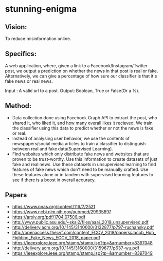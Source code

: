 # stunning-enigma

## Vision:

To reduce misinformation online.

## Specifics:

A web application, where, given a link to a Facebook/Instagram/Twitter post, we output a prediction on whether the news in that post is real or fake. Alternatively, we can give a percentage of how sure our classifier is that it's fake news or real news.

Input : A valid url to a post.
Output: Boolean, True or False(Or a %).

## Method:

- Data collection done using Facebook Graph API to extract the post, who shared it, who liked it, and how many overall likes it recieved. We train the classifier using this data to predict whether or not the news is fake or real.
- Instead of analysing user behavior, we use the contents of newspapers/social media articles to train a classifier to distinguish between real and fake data(Supervised Learning).
- Find websites which only distribute fake news and websites that are proven to be trust-worthy. Use this information to create datasets of just fake and real news. Use these datasets in unsupervised learning to find features of fake news which don't need to be manually crafted. Use these features alone or in tandem with supervised learning features to see if there is a boost in overall accuracy.

## Papers
- https://www.pnas.org/content/116/7/2521
- https://www.ncbi.nlm.nih.gov/pubmed/29935897
- https://arxiv.org/pdf/1704.07506.pdf
- http://www.public.asu.edu/~skai2/files/aaai_2019_unsupervised.pdf
- http://delivery.acm.org/10.1145/3140000/3132877/p797-ruchansky.pdf
- http://openaccess.thecvf.com/content_ECCV_2018/papers/Jacob_Huh_Fighting_Fake_News_ECCV_2018_paper.pdf
- https://ieeexplore.ieee.org/stamp/stamp.jsp?tp=&arnumber=8397048
- http://delivery.acm.org/10.1145/3160000/3159677/p637-wu.pdf
- https://ieeexplore.ieee.org/stamp/stamp.jsp?tp=&arnumber=8397049

